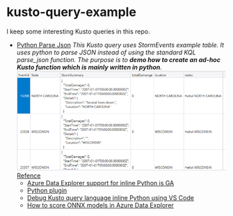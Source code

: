 # kusto-query-example

I keep some interesting Kusto queries in this repo. 



- [Python Parse Json](./python-plugin/python-parse-json.kql)
_This Kusto query uses StormEvents example table. It uses python to parse JSON instead of using the standard KQL parse_json function. The purpose is to __demo how to create an ad-hoc Kusto function which is mainly written in python__._
![](img/python-plugin-parse-json.png)
<u>Refence</u> 
    - [Azure Data Explorer support for inline Python is GA](https://techcommunity.microsoft.com/t5/azure-data-explorer/azure-data-explorer-support-for-inline-python-is-ga/ba-p/1283836)
    - [Python plugin](https://docs.microsoft.com/en-us/azure/data-explorer/kusto/query/pythonplugin?pivots=azuredataexplorer)
    - [Debug Kusto query language inline Python using VS Code](https://docs.microsoft.com/en-us/azure/data-explorer/debug-inline-python)
    - [How to score ONNX models in Azure Data Explorer](https://www.drware.com/how-to-score-onnx-models-in-azure-data-explorer/)
